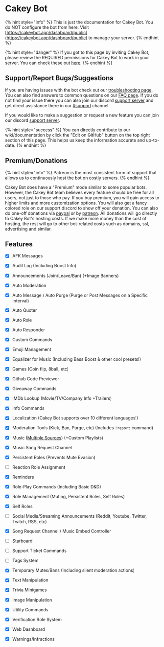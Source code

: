 # Cakey Bot

{% hint style="info" %}
This is just the documentation for Cakey Bot. You do NOT configure the bot from here. Visit [https://cakeybot.app/dashboard/public](https://cakeybot.app/dashboard/public) to manage your server.
{% endhint %}

{% hint style="danger" %}
If you got to this page by inviting Cakey Bot, please review the REQUIRED permissions for Cakey Bot to work in your server. You can check these out [here](setup/setup.md#inviting-cakey-bot).
{% endhint %}

## Support/Report Bugs/Suggestions

If you are having issues with the bot check out our [troubleshooting page](setup/troubleshooting.md). You can also find answers to common questions on our [FAQ page](setup/faq.md). If you do not find your issue there you can also join our discord [support server](https://discord.gg/Y3VdQAD) and get direct assistance there in our [\#support](https://discord.com/channels/408424043482447872/730159265209253908) channel.

If you would like to make a suggestion or request a new feature you can join our discord [support server](https://discord.gg/Y3VdQAD).

{% hint style="success" %}
You can directly contribute to our wiki/documentation by click the "Edit on GitHub" button on the top right section of this page. This helps us keep the information accurate and up-to-date.
{% endhint %}

## Premium/Donations

{% hint style="info" %}
Patreon is the most consistent form of support that allows us to continuously host the bot on costly servers.
{% endhint %}

Cakey Bot does have a "Premium" mode similar to some popular bots. However, the Cakey Bot team believes every feature should be free for all users, not just to those who pay. If you buy premium, you will gain access to higher limits and more customization options. You will also get a fancy colored role on our support discord to show off your donation. You can also do one-off donations via [paypal](https://www.paypal.com/paypalme2/CakeCraftNetwork) or by [patreon](https://www.patreon.com/cakeybot). All donations will go directly to Cakey Bot's hosting costs. If we make more money than the cost of hosting, the rest will go to other bot-related costs such as domains, ssl, advertising and similar.

## Features

* [x] AFK Messages
* [x] Audit Log \(Including Boost Info\)
* [x] Announcements \(Join/Leave/Ban\) \(+Image Banners\)
* [x] Auto Moderation
* [x] Auto Message / Auto Purge \(Purge or Post Messages on a Specific Interval\)
* [x] Auto Quoter
* [x] Auto Role
* [x] Auto Responder
* [x] Custom Commands
* [x] Emoji Management
* [x] Equalizer for Music \(Including Bass Boost & other cool presets!\)
* [x] Games \(Coin flip, 8ball, etc\)
* [x] Github Code Previewer
* [x] Giveaway Commands
* [x] IMDb Lookup \(Movie/TV/Company Info +Trailers\)
* [x] Info Commands
* [x] Localization \(Cakey Bot supports over 10 different languages!\)
* [x] Moderation Tools \(Kick, Ban, Purge, etc\) \(Includes `!report` command\)
* [x] Music \([Multiple Sources](music/supported-sources.md)\) \(+Custom Playlists\)
* [x] Music Song Request Channel
* [x] Persistent Roles \(Prevents Mute Evasion\)
* [ ] Reaction Role Assignment
* [x] Reminders
* [x] Role-Play Commands \(Including Basic D&D\)
* [x] Role Management \(Muting, Persistent Roles, Self Roles\)
* [x] Self Roles
* [ ] Social Media/Streaming Announcements \(Reddit, Youtube, Twitter, Twitch, RSS, etc\)
* [x] Song Request Channel / Music Embed Controller
* [ ] Starboard
* [ ] Support Ticket Commands
* [ ] Tags System
* [x] Temporary Mutes/Bans \(Including silent moderation actions\)
* [x] Text Manipulation
* [x] Trivia Minigames
* [x] Image Manipulation
* [x] Utility Commands
* [x] Verification Role System
* [x] Web Dashboard
* [x] Warnings/Infractions

